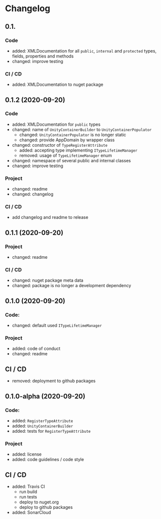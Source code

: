 ﻿# Changelog

## 0.1.
### Code
- added: XMLDocumentation for all `public`, `internal` and `protected` types, fields, properties and methods
- changed: improve testing

### CI / CD
- added: XMLDocumentation to nuget package

## 0.1.2 (2020-09-20)
### Code
- added: XMLDocumentation for `public` types
- changed: name of `UnityContainerBuilder` to `UnityContainerPopulator`
    - changed: `UnityContainerPopulator` is no longer static
    - changed: provide AppDomain by wrapper class
- changed: constructor of `TypeRegisterAttribute`
    - added: accepting type implementing `ITypeLifetimeManager`
    - removed: usage of `TypeLifetimeManager` enum
- changed: namespace of several public and internal classes
- changed: improve testing

### Project
- changed: readme
- changed: changelog

### CI / CD
- add changelog and readme to release

## 0.1.1 (2020-09-20)
### Project
- changed: readme

### CI / CD
- changed: nuget package meta data
- changed: package is no longer a development dependency


## 0.1.0 (2020-09-20)
### Code:
- changed: default used `ITypeLifetimeManager`

### Project
- added: code of conduct
- changed: readme

## CI / CD
- removed: deployment to github packages

## 0.1.0-alpha (2020-09-20)
### Code:
- added: `RegisterTypeAttribute`
- added: `UnityContainerBuilder`
- added: tests for `RegisterTypeAttribute`

### Project
- added: license
- added: code guidelines / code style

## CI / CD
- added: Travis CI
    - run build
    - run tests
    - deploy to nuget.org
    - deploy to github packages
- added: SonarCloud
